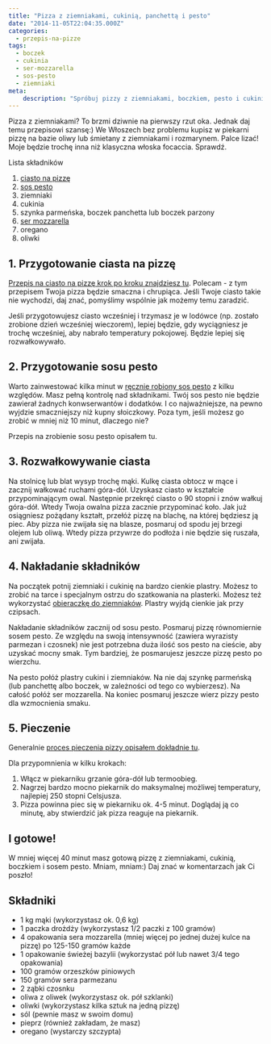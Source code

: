 ```yaml
---
title: "Pizza z ziemniakami, cukinią, panchettą i pesto"
date: "2014-11-05T22:04:35.000Z"
categories: 
  - przepis-na-pizze
tags: 
  - boczek
  - cukinia
  - ser-mozzarella
  - sos-pesto
  - ziemniaki
meta: 
    description: "Spróbuj pizzy z ziemniakami, boczkiem, pesto i cukinią. Jak zwykle, zrobisz ją w 40 minut ze składników z Biedronki. Polecam!"
---
```


Pizza z ziemniakami? To brzmi dziwnie na pierwszy rzut oka. Jednak daj temu przepisowi szansę:) We Włoszech bez problemu kupisz w piekarni pizzę na bazie oliwy lub śmietany z ziemniakami i rozmarynem. Palce lizać! Moje będzie trochę inna niż klasyczna włoska focaccia. Sprawdź.

Lista składników

1. <a title="Przepis na ciasto na pizzę" href="/przepis-na-ciasto-na-pizze/">ciasto na pizzę</a>
2. <a title="Sos pesto – jak zrobić domowy sos pesto – sprawdź przepis" href="/sos-pesto-jak-zrobic-domowy-sos-pesto-sprawdz-przepis/">sos pesto</a>
3. ziemniaki
4. cukinia
5. szynka parmeńska, boczek panchetta lub boczek parzony
6. <a title="Jaki ser wybrać do pizzy?" href="/jaki-ser-wybrac-do-pizzy/">ser mozzarella</a>
7. oregano
8. oliwki

## 1\. Przygotowanie ciasta na pizzę

<a title="Przepis na ciasto na pizzę" href="/przepis-na-ciasto-na-pizze/">Przepis na ciasto na pizzę krok po kroku znajdziesz tu</a>. Polecam - z tym przepisem Twoja pizza będzie smaczna i chrupiąca. Jeśli Twoje ciasto takie nie wychodzi, daj znać, pomyślimy wspólnie jak możemy temu zaradzić.

Jeśli przygotowujesz ciasto wcześniej i trzymasz je w lodówce (np. zostało zrobione dzień wcześniej wieczorem), lepiej będzie, gdy wyciągniesz je trochę wcześniej, aby nabrało temperatury pokojowej. Będzie lepiej się rozwałkowywało.

## 2\. Przygotowanie sosu pesto

Warto zainwestować kilka minut w <a title="Sos pesto – jak zrobić domowy sos pesto – sprawdź przepis" href="/sos-pesto-jak-zrobic-domowy-sos-pesto-sprawdz-przepis/">ręcznie robiony sos pesto</a> z kilku względów. Masz pełną kontrolę nad składnikami. Twój sos pesto nie będzie zawierał żadnych konwserwantów i dodatków. I co najważniejsze, na pewno wyjdzie smaczniejszy niż kupny słoiczkowy. Poza tym, jeśli możesz go zrobić w mniej niż 10 minut, dlaczego nie?

Przepis na zrobienie sosu pesto opisałem tu.

## 3\. Rozwałkowywanie ciasta

Na stolnicę lub blat wysyp trochę mąki. Kulkę ciasta obtocz w mące i zacznij wałkować ruchami góra-dół. Uzyskasz ciasto w kształcie przypominającym owal. Następnie przekręć ciasto o 90 stopni i znów wałkuj góra-dół. Wtedy Twoja owalna pizza zacznie przypominać koło. Jak już osiągniesz pożądany kształt, przełóż pizzę na blachę, na której będziesz ją piec. Aby pizza nie zwijała się na blasze, posmaruj od spodu jej brzegi olejem lub oliwą. Wtedy pizza przywrze do podłoża i nie będzie się ruszała, ani zwijała.

## 4\. Nakładanie składników

Na początek potnij ziemniaki i cukinię na bardzo cienkie plastry. Możesz to zrobić na tarce i specjalnym ostrzu do szatkowania na plasterki. Możesz też wykorzystać [obieraczkę do ziemniaków](http://www.ceneo.pl/12283990#cid=7705&pid=5958). Plastry wyjdą cienkie jak przy czipsach.

Nakładanie składników zacznij od sosu pesto. Posmaruj pizzę równomiernie sosem pesto. Ze względu na swoją intensywność (zawiera wyrazisty parmezan i czosnek) nie jest potrzebna duża ilość sos pesto na cieście, aby uzyskać mocny smak. Tym bardziej, że posmarujesz jeszcze pizzę pesto po wierzchu.

Na pesto połóż plastry cukini i ziemniaków. Na nie daj szynkę parmeńską (lub panchettę albo boczek, w zależności od tego co wybierzesz). Na całość połóż ser mozzarella. Na koniec posmaruj jeszcze wierz pizzy pesto dla wzmocnienia smaku.

## 5\. Pieczenie

Generalnie <a title="Pieczenie pizzy" href="/pieczenie-pizzy/">proces pieczenia pizzy opisałem dokładnie tu</a>.

Dla przypomnienia w kilku krokach:

1. Włącz w piekarniku grzanie góra-dół lub termoobieg.
2. Nagrzej bardzo mocno piekarnik do maksymalnej możliwej temperatury, najlepiej 250 stopni Celsjusza.
3. Pizza powinna piec się w piekarniku ok. 4-5 minut. Doglądaj ją co minutę, aby stwierdzić jak pizza reaguje na piekarnik.

## I gotowe!

W mniej więcej 40 minut masz gotową pizzę z ziemniakami, cukinią, boczkiem i sosem pesto. Mniam, mniam:) Daj znać w komentarzach jak Ci poszło!

## Składniki

- 1 kg mąki (wykorzystasz ok. 0,6 kg)
- 1 paczka drożdży (wykorzystasz 1/2 paczki z 100 gramów)
- 4 opakowania sera mozzarella (mniej więcej po jednej dużej kulce na pizzę) po 125-150 gramów każde
- 1 opakowanie świeżej bazylii (wykorzystać pół lub nawet 3/4 tego opakowania)
- 100 gramów orzeszków piniowych
- 150 gramów sera parmezanu
- 2 ząbki czosnku
- oliwa z oliwek (wykorzystasz ok. pół szklanki)
- oliwki (wykorzystasz kilka sztuk na jedną pizzę)
- sól (pewnie masz w swoim domu)
- pieprz (również zakładam, że masz)
- oregano (wystarczy szczypta)
